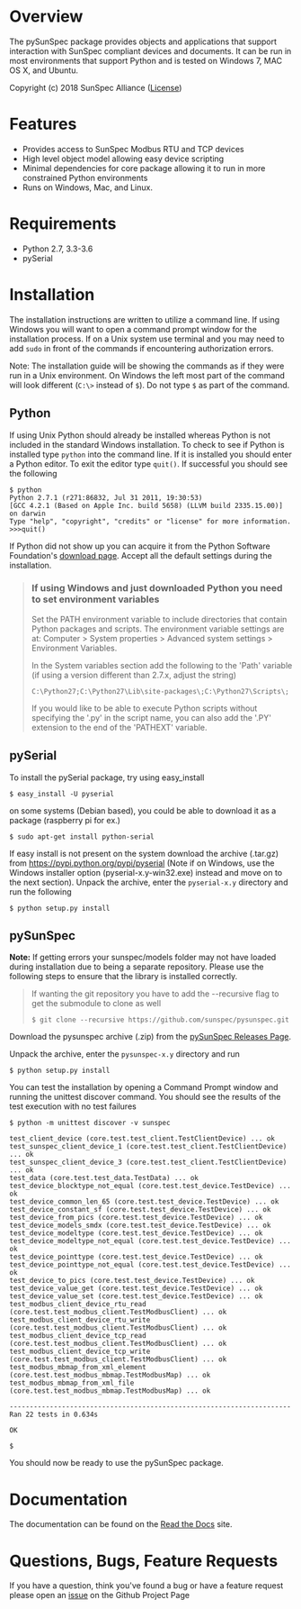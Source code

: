 # Overview

The pySunSpec package provides objects and applications that support
interaction with SunSpec compliant devices and documents.  It can be run in
most environments that support Python and is tested on Windows 7, MAC OS X, and
Ubuntu.

Copyright (c) 2018 SunSpec Alliance
([License](https://github.com/sunspec/pysunspec/blob/master/LICENSE))


# Features
- Provides access to SunSpec Modbus RTU and TCP devices
- High level object model allowing easy device scripting
- Minimal dependencies for core package allowing it to run in more constrained
  Python environments
- Runs on Windows, Mac, and Linux.


# Requirements
- Python 2.7, 3.3-3.6
- pySerial


# Installation

The installation instructions are written to utilize a command line. If using
Windows you will want to open a command prompt window for the installation
process. If on a Unix system use terminal and you may need to add `sudo` in
front of the commands if encountering authorization errors.

Note: The installation guide will be showing the commands as if they were run
in a Unix environment. On Windows the left most part of the command will look
different (`C:\>` instead of `$`). Do not type `$` as part of the command.

## Python

If using Unix Python should already be installed whereas Python is not included
in the standard Windows installation. To check to see if Python is installed
type `python` into the command line. If it is installed you should enter a
Python editor. To exit the editor type `quit()`. If successful you should see
the following

```
$ python
Python 2.7.1 (r271:86832, Jul 31 2011, 19:30:53) 
[GCC 4.2.1 (Based on Apple Inc. build 5658) (LLVM build 2335.15.00)] on darwin
Type "help", "copyright", "credits" or "license" for more information.
>>>quit()
```

If Python did not show up you can acquire it from the Python Software
Foundation's [download page](http://www.python.org/download). Accept all the
default settings during the installation.

> ### If using Windows and just downloaded Python you need to set environment variables
> 
> Set the PATH environment variable to include directories that contain Python
> packages and scripts. The environment variable settings are at: Computer >
> System properties > Advanced system settings > Environment Variables.
> 
> In the System variables section add the following to the 'Path' variable (if
> using a version different than 2.7.x, adjust the string)
> 
> ```
> C:\Python27;C:\Python27\Lib\site-packages\;C:\Python27\Scripts\;
> ```
> 
> If you would like to be able to execute Python scripts without specifying the
> '.py' in the script name, you can also add the '.PY' extension to the end of
> the 'PATHEXT' variable.


## pySerial

To install the pySerial package, try using easy_install

```
$ easy_install -U pyserial
```
on some systems (Debian based), you could be able to download it as a package (raspberry pi for ex.)

```
$ sudo apt-get install python-serial
```

If easy install is not present on the system download the archive (.tar.gz)
from https://pypi.python.org/pypi/pyserial (Note if on Windows, use the
Windows installer option (pyserial-x.y-win32.exe) instead and move on to the
next section). Unpack the archive, enter the ``pyserial-x.y`` directory and
run the following 

```
$ python setup.py install
```

## pySunSpec

**Note:** If getting errors your sunspec/models folder may not have loaded
during installation due to being a separate repository. Please use the
following steps to ensure that the library is installed correctly.

>If wanting the git repository you have to add the --recursive flag to get the
>submodule to clone as well
>
>```
>$ git clone --recursive https://github.com/sunspec/pysunspec.git
>```

Download the pysunspec archive (.zip) from the [pySunSpec Releases
Page](https://github.com/sunspec/pysunspec/releases).

Unpack the archive, enter the ``pysunspec-x.y`` directory and run

```
$ python setup.py install
```

You can test the installation by opening a Command Prompt window and running
the unittest discover command. You should see the results of the test execution
with no test failures

```
$ python -m unittest discover -v sunspec

test_client_device (core.test.test_client.TestClientDevice) ... ok
test_sunspec_client_device_1 (core.test.test_client.TestClientDevice) ... ok
test_sunspec_client_device_3 (core.test.test_client.TestClientDevice) ... ok
test_data (core.test.test_data.TestData) ... ok
test_device_blocktype_not_equal (core.test.test_device.TestDevice) ... ok
test_device_common_len_65 (core.test.test_device.TestDevice) ... ok
test_device_constant_sf (core.test.test_device.TestDevice) ... ok
test_device_from_pics (core.test.test_device.TestDevice) ... ok
test_device_models_smdx (core.test.test_device.TestDevice) ... ok
test_device_modeltype (core.test.test_device.TestDevice) ... ok
test_device_modeltype_not_equal (core.test.test_device.TestDevice) ... ok
test_device_pointtype (core.test.test_device.TestDevice) ... ok
test_device_pointtype_not_equal (core.test.test_device.TestDevice) ... ok
test_device_to_pics (core.test.test_device.TestDevice) ... ok
test_device_value_get (core.test.test_device.TestDevice) ... ok
test_device_value_set (core.test.test_device.TestDevice) ... ok
test_modbus_client_device_rtu_read (core.test.test_modbus_client.TestModbusClient) ... ok
test_modbus_client_device_rtu_write (core.test.test_modbus_client.TestModbusClient) ... ok
test_modbus_client_device_tcp_read (core.test.test_modbus_client.TestModbusClient) ... ok
test_modbus_client_device_tcp_write (core.test.test_modbus_client.TestModbusClient) ... ok
test_modbus_mbmap_from_xml_element (core.test.test_modbus_mbmap.TestModbusMap) ... ok
test_modbus_mbmap_from_xml_file (core.test.test_modbus_mbmap.TestModbusMap) ... ok

----------------------------------------------------------------------
Ran 22 tests in 0.634s

OK

$
```

You should now be ready to use the pySunSpec package.


# Documentation

The documentation can be found on the [Read the
Docs](https://pysunspec.readthedocs.io/en/latest/) site.


# Questions, Bugs, Feature Requests

If you have a question, think you've found a bug or have a feature request
please open an [issue](https://github.com/sunspec/pysunspec/issues) on the
Github Project Page
